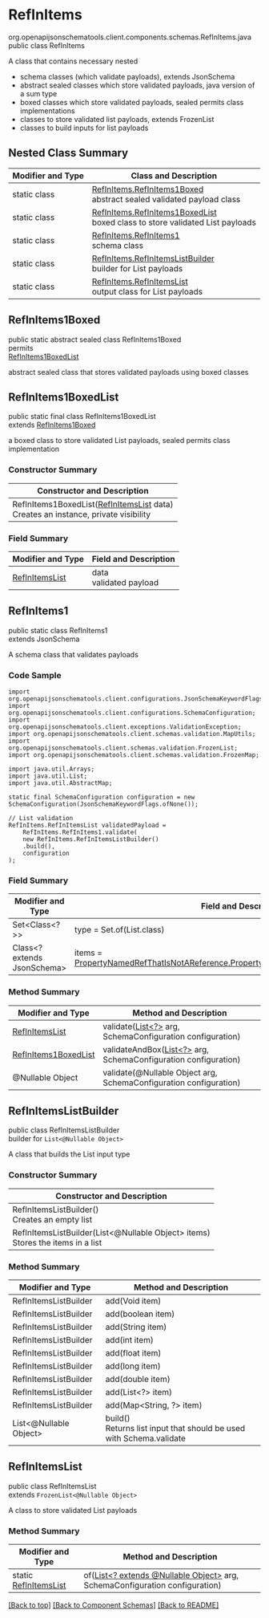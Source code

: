 # RefInItems
org.openapijsonschematools.client.components.schemas.RefInItems.java
public class RefInItems<br>

A class that contains necessary nested
- schema classes (which validate payloads), extends JsonSchema
- abstract sealed classes which store validated payloads, java version of a sum type
- boxed classes which store validated payloads, sealed permits class implementations
- classes to store validated list payloads, extends FrozenList
- classes to build inputs for list payloads

## Nested Class Summary
| Modifier and Type | Class and Description |
| ----------------- | ---------------------- |
| static class | [RefInItems.RefInItems1Boxed](#refinitems1boxed)<br> abstract sealed validated payload class |
| static class | [RefInItems.RefInItems1BoxedList](#refinitems1boxedlist)<br> boxed class to store validated List payloads |
| static class | [RefInItems.RefInItems1](#refinitems1)<br> schema class |
| static class | [RefInItems.RefInItemsListBuilder](#refinitemslistbuilder)<br> builder for List payloads |
| static class | [RefInItems.RefInItemsList](#refinitemslist)<br> output class for List payloads |

## RefInItems1Boxed
public static abstract sealed class RefInItems1Boxed<br>
permits<br>
[RefInItems1BoxedList](#refinitems1boxedlist)

abstract sealed class that stores validated payloads using boxed classes

## RefInItems1BoxedList
public static final class RefInItems1BoxedList<br>
extends [RefInItems1Boxed](#refinitems1boxed)

a boxed class to store validated List payloads, sealed permits class implementation

### Constructor Summary
| Constructor and Description |
| --------------------------- |
| RefInItems1BoxedList([RefInItemsList](#refinitemslist) data)<br>Creates an instance, private visibility |

### Field Summary
| Modifier and Type | Field and Description |
| ----------------- | ---------------------- |
| [RefInItemsList](#refinitemslist) | data<br>validated payload |

## RefInItems1
public static class RefInItems1<br>
extends JsonSchema

A schema class that validates payloads

### Code Sample
```
import org.openapijsonschematools.client.configurations.JsonSchemaKeywordFlags;
import org.openapijsonschematools.client.configurations.SchemaConfiguration;
import org.openapijsonschematools.client.exceptions.ValidationException;
import org.openapijsonschematools.client.schemas.validation.MapUtils;
import org.openapijsonschematools.client.schemas.validation.FrozenList;
import org.openapijsonschematools.client.schemas.validation.FrozenMap;

import java.util.Arrays;
import java.util.List;
import java.util.AbstractMap;

static final SchemaConfiguration configuration = new SchemaConfiguration(JsonSchemaKeywordFlags.ofNone());

// List validation
RefInItems.RefInItemsList validatedPayload =
    RefInItems.RefInItems1.validate(
    new RefInItems.RefInItemsListBuilder()
    .build(),
    configuration
);
```

### Field Summary
| Modifier and Type | Field and Description |
| ----------------- | ---------------------- |
| Set<Class<?>> | type = Set.of(List.class) |
| Class<? extends JsonSchema> | items = [PropertyNamedRefThatIsNotAReference.PropertyNamedRefThatIsNotAReference1.class](../../components/schemas/PropertyNamedRefThatIsNotAReference.md#propertynamedrefthatisnotareference1) |

### Method Summary
| Modifier and Type | Method and Description |
| ----------------- | ---------------------- |
| [RefInItemsList](#refinitemslist) | validate([List<?>](#refinitemslistbuilder) arg, SchemaConfiguration configuration) |
| [RefInItems1BoxedList](#refinitems1boxedlist) | validateAndBox([List<?>](#refinitemslistbuilder) arg, SchemaConfiguration configuration) |
| @Nullable Object | validate(@Nullable Object arg, SchemaConfiguration configuration) |
## RefInItemsListBuilder
public class RefInItemsListBuilder<br>
builder for `List<@Nullable Object>`

A class that builds the List input type

### Constructor Summary
| Constructor and Description |
| --------------------------- |
| RefInItemsListBuilder()<br>Creates an empty list |
| RefInItemsListBuilder(List<@Nullable Object> items)<br>Stores the items in a list |

### Method Summary
| Modifier and Type | Method and Description |
| ----------------- | ---------------------- |
| RefInItemsListBuilder | add(Void item) |
| RefInItemsListBuilder | add(boolean item) |
| RefInItemsListBuilder | add(String item) |
| RefInItemsListBuilder | add(int item) |
| RefInItemsListBuilder | add(float item) |
| RefInItemsListBuilder | add(long item) |
| RefInItemsListBuilder | add(double item) |
| RefInItemsListBuilder | add(List<?> item) |
| RefInItemsListBuilder | add(Map<String, ?> item) |
| List<@Nullable Object> | build()<br>Returns list input that should be used with Schema.validate |

## RefInItemsList
public class RefInItemsList<br>
extends `FrozenList<@Nullable Object>`

A class to store validated List payloads

### Method Summary
| Modifier and Type | Method and Description |
| ----------------- | ---------------------- |
| static [RefInItemsList](#refinitemslist) | of([List<? extends @Nullable Object>](#refinitemslistbuilder) arg, SchemaConfiguration configuration) |

[[Back to top]](#top) [[Back to Component Schemas]](../../../README.md#Component-Schemas) [[Back to README]](../../../README.md)
